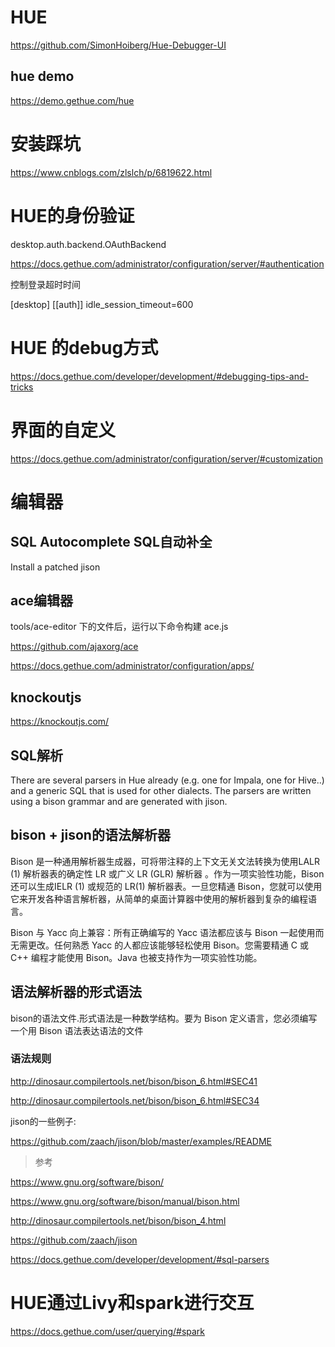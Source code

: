 # HUE

https://github.com/SimonHoiberg/Hue-Debugger-UI

## hue demo

https://demo.gethue.com/hue

# 安装踩坑

https://www.cnblogs.com/zlslch/p/6819622.html

# HUE的身份验证

desktop.auth.backend.OAuthBackend

https://docs.gethue.com/administrator/configuration/server/#authentication

控制登录超时时间

[desktop]
[[auth]]
idle_session_timeout=600

# HUE 的debug方式

https://docs.gethue.com/developer/development/#debugging-tips-and-tricks

# 界面的自定义

https://docs.gethue.com/administrator/configuration/server/#customization

# 编辑器

## SQL Autocomplete SQL自动补全
Install a patched jison

## ace编辑器
tools/ace-editor 下的文件后，运行以下命令构建 ace.js

https://github.com/ajaxorg/ace

https://docs.gethue.com/administrator/configuration/apps/

## knockoutjs

https://knockoutjs.com/

## SQL解析

There are several parsers in Hue already (e.g. one for Impala, one for Hive..) and a generic SQL that is used for other dialects. The parsers are written using a bison grammar and are generated with jison. 

## bison + jison的语法解析器

Bison 是一种通用解析器生成器，可将带注释的上下文无关文法转换为使用LALR (1) 解析器表的确定性 LR 或广义 LR (GLR) 解析器 。作为一项实验性功能，Bison 还可以生成IELR (1) 或规范的 LR(1) 解析器表。一旦您精通 Bison，您就可以使用它来开发各种语言解析器，从简单的桌面计算器中使用的解析器到复杂的编程语言。

Bison 与 Yacc 向上兼容：所有正确编写的 Yacc 语法都应该与 Bison 一起使用而无需更改。任何熟悉 Yacc 的人都应该能够轻松使用 Bison。您需要精通 C 或 C++ 编程才能使用 Bison。Java 也被支持作为一项实验性功能。

## 语法解析器的形式语法

bison的语法文件.形式语法是一种数学结构。要为 Bison 定义语言，您必须编写一个用 Bison 语法表达语法的文件

### 语法规则

http://dinosaur.compilertools.net/bison/bison_6.html#SEC41

http://dinosaur.compilertools.net/bison/bison_6.html#SEC34

jison的一些例子:

https://github.com/zaach/jison/blob/master/examples/README

> 参考

https://www.gnu.org/software/bison/

https://www.gnu.org/software/bison/manual/bison.html

http://dinosaur.compilertools.net/bison/bison_4.html

https://github.com/zaach/jison

https://docs.gethue.com/developer/development/#sql-parsers

# HUE通过Livy和spark进行交互


https://docs.gethue.com/user/querying/#spark